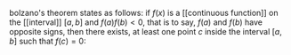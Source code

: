 bolzano's theorem states as follows: if $f(x)$ is a [[continuous function]] on the [[interval]] $[a,b]$ and $f(a)f(b)<0$, that is to say, $f(a)$ and $f(b)$ have opposite signs, then there exists, at least one point $c$ inside the interval $[a,b]$ such that $f(c)=0$:

